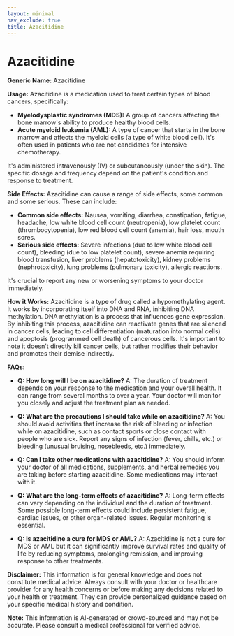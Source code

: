```yaml
---
layout: minimal
nav_exclude: true
title: Azacitidine
---
```


# Azacitidine

**Generic Name:** Azacitidine

**Usage:** Azacitidine is a medication used to treat certain types of blood cancers, specifically:

* **Myelodysplastic syndromes (MDS):** A group of cancers affecting the bone marrow's ability to produce healthy blood cells.
* **Acute myeloid leukemia (AML):** A type of cancer that starts in the bone marrow and affects the myeloid cells (a type of white blood cell).  It's often used in patients who are not candidates for intensive chemotherapy.

It's administered intravenously (IV) or subcutaneously (under the skin).  The specific dosage and frequency depend on the patient's condition and response to treatment.


**Side Effects:**  Azacitidine can cause a range of side effects, some common and some serious.  These can include:

* **Common side effects:**  Nausea, vomiting, diarrhea, constipation, fatigue, headache, low white blood cell count (neutropenia), low platelet count (thrombocytopenia), low red blood cell count (anemia), hair loss, mouth sores.
* **Serious side effects:**  Severe infections (due to low white blood cell count), bleeding (due to low platelet count), severe anemia requiring blood transfusion,  liver problems (hepatotoxicity), kidney problems (nephrotoxicity), lung problems (pulmonary toxicity), allergic reactions.

It's crucial to report any new or worsening symptoms to your doctor immediately.


**How it Works:** Azacitidine is a type of drug called a hypomethylating agent.  It works by incorporating itself into DNA and RNA, inhibiting DNA methylation.  DNA methylation is a process that influences gene expression. By inhibiting this process, azacitidine can reactivate genes that are silenced in cancer cells, leading to cell differentiation (maturation into normal cells) and apoptosis (programmed cell death) of cancerous cells.  It's important to note it doesn't directly kill cancer cells, but rather modifies their behavior and promotes their demise indirectly.


**FAQs:**

* **Q: How long will I be on azacitidine?** A: The duration of treatment depends on your response to the medication and your overall health.  It can range from several months to over a year.  Your doctor will monitor you closely and adjust the treatment plan as needed.

* **Q: What are the precautions I should take while on azacitidine?** A: You should avoid activities that increase the risk of bleeding or infection while on azacitidine, such as contact sports or close contact with people who are sick.  Report any signs of infection (fever, chills, etc.) or bleeding (unusual bruising, nosebleeds, etc.) immediately.

* **Q: Can I take other medications with azacitidine?** A: You should inform your doctor of all medications, supplements, and herbal remedies you are taking before starting azacitidine.  Some medications may interact with it.

* **Q: What are the long-term effects of azacitidine?** A: Long-term effects can vary depending on the individual and the duration of treatment. Some possible long-term effects could include persistent fatigue, cardiac issues, or other organ-related issues.  Regular monitoring is essential.

* **Q: Is azacitidine a cure for MDS or AML?** A: Azacitidine is not a cure for MDS or AML but it can significantly improve survival rates and quality of life by reducing symptoms, prolonging remission, and improving response to other treatments.

**Disclaimer:** This information is for general knowledge and does not constitute medical advice.  Always consult with your doctor or healthcare provider for any health concerns or before making any decisions related to your health or treatment. They can provide personalized guidance based on your specific medical history and condition.


**Note:** This information is AI-generated or crowd-sourced and may not be accurate. Please consult a medical professional for verified advice.